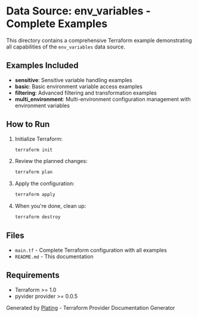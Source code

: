 # Data Source: env_variables - Complete Examples

This directory contains a comprehensive Terraform example demonstrating all capabilities of the `env_variables` data source.

## Examples Included

- **sensitive**: Sensitive variable handling examples
- **basic**: Basic environment variable access examples
- **filtering**: Advanced filtering and transformation examples
- **multi_environment**: Multi-environment configuration management with environment variables

## How to Run

1. Initialize Terraform:
   ```bash
   terraform init
   ```

2. Review the planned changes:
   ```bash
   terraform plan
   ```

3. Apply the configuration:
   ```bash
   terraform apply
   ```

4. When you're done, clean up:
   ```bash
   terraform destroy
   ```

## Files

- `main.tf` - Complete Terraform configuration with all examples
- `README.md` - This documentation

## Requirements

- Terraform >= 1.0
- pyvider provider >= 0.0.5

Generated by [Plating](https://github.com/provide-io/plating) - Terraform Provider Documentation Generator
